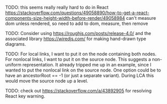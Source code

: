TODO: this seems really really hard to do in React
https://stackoverflow.com/questions/49058890/how-to-get-a-react-components-size-height-width-before-render/49058984
can't measure dom unless rendered, so need to add to dom, measure, then remove

TODO: Consider using https://roughjs.com/posts/release-4.0/ and the associated library
https://wiredjs.com/ for making hand-drawn type diagrams.

TODO: For local links, I want to put it on the node containing both nodes. For nonlocal links, I
want to put it on the source node. This suggests a non-uniform representation. It already tripped me
up in an example, since I wanted to put the nonlocal link on the source node. One option could be to
have an ancestorRoot == -1 (or just a separate variant). During LCA this would move the source node
up a level.

TODO: check out https://stackoverflow.com/a/43892905 for resolving React key warning.